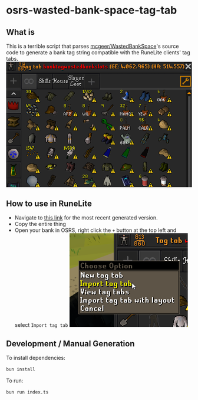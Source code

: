 # osrs-wasted-bank-space-tag-tab

## What is

This is a terrible script that parses [mcgeer/WastedBankSpace](https://github.com/mcgeer/WastedBankSpace)'s source code to generate a bank tag string compatible with the RuneLite clients' tag tabs.
![example of tag tab](example.png)

## How to use in RuneLite

- Navigate to [this link](https://raw.githubusercontent.com/Makeshift/osrs-wasted-bank-space-tag-tab/master/generated-tab.txt) for the most recent generated version.
- Copy the entire thing
- Open your bank in OSRS, right click the `+` button at the top left and select `Import tag tab`
![import tag tab button](import.png)

## Development / Manual Generation

To install dependencies:

```bash
bun install
```

To run:

```bash
bun run index.ts
```
